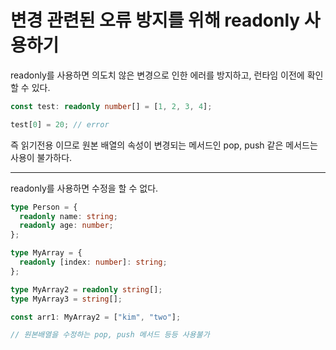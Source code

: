 # 변경 관련된 오류 방지를 위해 readonly 사용하기

readonly를 사용하면 의도치 않은 변경으로 인한 에러를 방지하고, 런타임 이전에 확인할 수 있다.

```ts
const test: readonly number[] = [1, 2, 3, 4];

test[0] = 20; // error
```

즉 읽기전용 이므로 원본 배열의 속성이 변경되는 메서드인 pop, push 같은 메서드는 사용이 불가하다.

---

readonly를 사용하면 수정을 할 수 없다.

```ts
type Person = {
  readonly name: string;
  readonly age: number;
};

type MyArray = {
  readonly [index: number]: string;
};

type MyArray2 = readonly string[];
type MyArray3 = string[];

const arr1: MyArray2 = ["kim", "two"];

// 원본배열을 수정하는 pop, push 메서드 등등 사용불가
```

